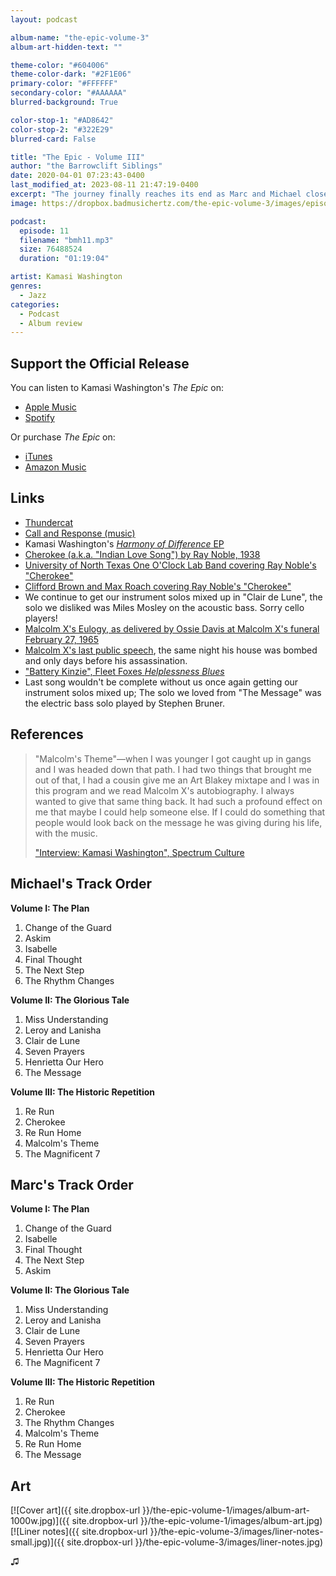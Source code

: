 ```yaml
---
layout: podcast

album-name: "the-epic-volume-3"
album-art-hidden-text: ""

theme-color: "#604006"
theme-color-dark: "#2F1E06"
primary-color: "#FFFFFF"
secondary-color: "#AAAAAA"
blurred-background: True

color-stop-1: "#AD8642"
color-stop-2: "#322E29"
blurred-card: False

title: "The Epic - Volume III"
author: "the Barrowclift Siblings"
date: 2020-04-01 07:23:43-0400
last_modified_at: 2023-08-11 21:47:19-0400
excerpt: "The journey finally reaches its end as Marc and Michael close the book on Kamasi Washington’s “The Epic” with Volume III: “The Historic Repetition”."
image: https://dropbox.badmusichertz.com/the-epic-volume-3/images/episode-art.jpg

podcast:
  episode: 11
  filename: "bmh11.mp3"
  size: 76488524
  duration: "01:19:04"

artist: Kamasi Washington
genres:
  - Jazz
categories:
  - Podcast
  - Album review
---
```


## Support the Official Release

You can listen to Kamasi Washington's *The Epic* on:

* [Apple Music](https://music.apple.com/us/album/the-epic/975610456)
* [Spotify](https://open.spotify.com/album/2j2q2ySuVk43eHB8wI5XQj)

Or purchase *The Epic* on:

* [iTunes](https://music.apple.com/us/album/the-epic/975610456)
* [Amazon Music](https://www.amazon.com/Epic-Kamasi-Washington/dp/B073JT28S3/ref=tmm_msc_swatch_0?_encoding=UTF8&qid=&sr=)

## Links

* [Thundercat](https://ninjatune.net/artist/thundercat)
* [Call and Response (music)](https://en.wikipedia.org/wiki/Call_and_response_(music))
* Kamasi Washington's [*Harmony of Difference* EP](https://music.apple.com/us/album/harmony-of-difference-ep/1263764280)
* [Cherokee (a.k.a. "Indian Love Song") by Ray Noble, 1938](https://en.wikipedia.org/wiki/Cherokee_(Ray_Noble_song))
* [University of North Texas One O'Clock Lab Band covering Ray Noble's "Cherokee"](https://www.youtube.com/watch?v=NGQvP3Buv60)
* [Clifford Brown and Max Roach covering Ray Noble's "Cherokee"](https://www.youtube.com/watch?v=W9cUWqkHCQ8)
* We continue to get our instrument solos mixed up in "Clair de Lune", the solo we disliked was Miles Mosley on the acoustic bass. Sorry cello players!
* [Malcolm X's Eulogy, as delivered by Ossie Davis at Malcolm X's funeral February 27, 1965](https://www.malcolmx.com/eulogy/)
* [Malcolm X's last public speech](https://youtu.be/HzadDomO5cA?t=113), the same night his house was bombed and only days before his assassination.
* ["Battery Kinzie", Fleet Foxes *Helplessness Blues*](https://music.apple.com/us/album/battery-kinzie/425059566?i=425059575)
* Last song wouldn't be complete without us once again getting our instrument solos mixed up; The solo we loved from "The Message" was the electric bass solo played by Stephen Bruner.

## References

> "Malcolm's Theme"—when I was younger I got caught up in gangs and I was headed down that path. I had two things that brought me out of that, I had a cousin give me an Art Blakey mixtape and I was in this program and we read Malcolm X's autobiography. I always wanted to give that same thing back. It had such a profound effect on me that maybe I could help someone else. If I could do something that people would look back on the message he was giving during his life, with the music.
>
> ["Interview: Kamasi Washington", Spectrum Culture](https://spectrumculture.com/2015/06/23/interview-kamasi-washington/)

## Michael's Track Order

**Volume I: The Plan**

1. Change of the Guard
2. Askim
3. Isabelle
4. Final Thought
5. The Next Step
6. The Rhythm Changes

**Volume II: The Glorious Tale**

1. Miss Understanding
2. Leroy and Lanisha
3. Clair de Lune
4. Seven Prayers
5. Henrietta Our Hero
6. The Message

**Volume III: The Historic Repetition**

1. Re Run
2. Cherokee
3. Re Run Home
4. Malcolm's Theme
5. The Magnificent 7

## Marc's Track Order

**Volume I: The Plan**

1. Change of the Guard
2. Isabelle
3. Final Thought
4. The Next Step
5. Askim

**Volume II: The Glorious Tale**

1. Miss Understanding
2. Leroy and Lanisha
3. Clair de Lune
4. Seven Prayers
5. Henrietta Our Hero
6. The Magnificent 7

**Volume III: The Historic Repetition**

1. Re Run
2. Cherokee
3. The Rhythm Changes
4. Malcolm's Theme
5. Re Run Home
6. The Message

## Art

[![Cover art]({{ site.dropbox-url }}/the-epic-volume-1/images/album-art-1000w.jpg)]({{ site.dropbox-url }}/the-epic-volume-1/images/album-art.jpg)
[![Liner notes]({{ site.dropbox-url }}/the-epic-volume-3/images/liner-notes-small.jpg)]({{ site.dropbox-url }}/the-epic-volume-3/images/liner-notes.jpg)

♫︎